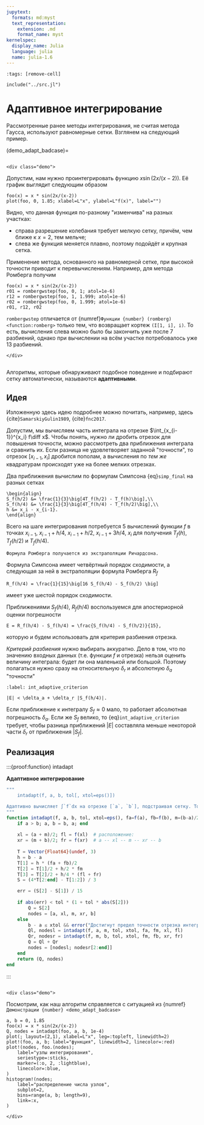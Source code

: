 ```yaml
---
jupytext:
  formats: md:myst
  text_representation:
    extension: .md
    format_name: myst
kernelspec:
  display_name: Julia
  language: julia
  name: julia-1.6
---
```


```{code-cell}
:tags: [remove-cell]

include("../src.jl")
```

# Адаптивное интегрирование

Рассмотренные ранее методы интегрирования, не считая метода Гаусса, используют равномерные сетки. Взглянем на следующий пример.

(demo_adapt_badcase)=
```{proof:demo}
```
```{raw} html
<div class="demo">
```

Допустим, нам нужно проинтегрировать функцию $x \sin(2x/(x-2))$. Её график выглядит следующим образом

```{code-cell}
foo(x) = x * sin(2x/(x-2))
plot(foo, 0, 1.85; xlabel=L"x", ylabel=L"f(x)", label="")
```

Видно, что данная функция по-разному "изменчива" на разных участках:

- справа разрешение колебания требует мелкую сетку, причём, чем ближе к $x=2$, тем мельче;
- слева же функция меняется плавно, поэтому подойдёт и крупная сетка. 

Применение метода, основанного на равномерной сетке, при высокой точности приводит к перевычислениям.
Например, для метода Ромберга получим

```{code-cell}
foo(x) = x * sin(2x/(x-2))
r01 = rombergwstep(foo, 0, 1; atol=1e-6)
r12 = rombergwstep(foo, 1, 1.999; atol=1e-6)
r02 = rombergwstep(foo, 0, 1.999; atol=1e-6)
r01, r12, r02
```

`rombergwstep` отличается от {numref}`Функции {number} (romberg) <function:romberg>` только тем, что возвращает кортеж `(I[1, i], i)`. То есть, вычисления слева можно было бы закончить уже после 7 разбиений, однако при вычислении на всём участке потребовалось уже 13 разбиений.

```{raw} html
</div>
```

```{index} алгоритм; адаптивный
```
Алгоритмы, которые обнаруживают подобное поведение и подбирают сетку автоматически, называются **адаптивными**.

## Идея

Изложенную здесь идею подробнее можно почитать, например, здесь {cite}`SamarskiyGulin1989`, {cite}`fnc2017`.

Допустим, мы вычисляем часть интеграла на отрезке $\int_{x_{i-1}}^{x_i} f\diff x$. Чтобы понять, нужно ли дробить отрезок для повышения точности, можно рассмотреть два приближения интеграла и сравнить их. Если разница не удовлетворяет заданной "точности", то отрезок $[x_{i-1}, x_i]$ дробится пополам, а вычисления по *тем же* квадратурам происходят уже на более мелких отрезках.

Два приближения вычислим по формулам Симпсона {eq}`simp_final` на разных сетках

```{math}
\begin{align}
S_f(h/2) &= \frac{1}{3}\big[4T_f(h/2) - T_f(h)\big],\\
S_f(h/4) &= \frac{1}{3}\big[4T_f(h/4) - T_f(h/2)\big],\\
h &= x_i - x_{i-1}.
\end{align}
```

Всего на шаге интегрирования потребуется 5 вычислений функции $f$ в точках $x_{i-1}$, $x_{i-1} + h/4$, $x_{i-1} + h/2$, $x_{i-1} + 3h/4$, $x_i$ для получения $T_f(h)$, $T_f(h/2)$ и $T_f(h/4)$.

```{margin}
Формула Ромберга получается из экстраполяции Ричардсона.
```
Формула Симпсона имеет четвёртный порядок сходимости, а следующая за ней в экстраполяции формула Ромберга $R_f$

```{math}
R_f(h/4) = \frac{1}{15}\big[16 S_f(h/4) - S_f(h/2) \big]
```

имеет уже шестой порядок сходимости.

Приближениями $S_f(h/4)$, $R_f(h/4)$ воспользуемся для апостериорной оценки погрешности

```{math}
E = R_f(h/4) - S_f(h/4) = \frac{S_f(h/4) - S_f(h/2)}{15},
```

которую и будем использовать для критерия разбиения отрезка.

*Критерий разбиения* нужно выбирать аккуратно. Дело в том, что по значению входных данных (т.е. функции $f$ и отрезка) нельзя оценить величину интеграла: будет ли она маленькой или большой. Поэтому полагаться нужно сразу на относительную $\delta_r$ и абсолютную $\delta_a$ "точности"

```{math}
:label: int_adaptive_criterion

|E| < \delta_a + \delta_r |S_f(h/4)|.
```

Если приближение к интегралу $S_f \approx 0$ мало, то работает абсолютная погрешность $\delta_a$. Если же $S_f$ велико, то {eq}`int_adaptive_criterion` требует, чтобы разница приближений $|E|$ составляла меньше некоторой части $\delta_r$ от приближения $|S_f|$.

## Реализация

:::{proof:function} intadapt

**Адаптивное интегрирование**

```julia
"""
    intadapt(f, a, b, tol[, xtol=eps()])

Адаптивно вычисляет ∫`f`dx на отрезке [`a`, `b`], подстраивая сетку. Точность приближения `E` на подотрезке контролируется `tol`: `|E| < tol * (1 + tol * |int_i|)`. Сетка не может быть мельче `xtol`. Возвращает величину интеграла и сетку. Если точность не может быть достигнута, вызывает ошибку.
"""
function intadapt(f, a, b, tol, xtol=eps(), fa=f(a), fb=f(b), m=(b-a)/2, fm=f(m))
    if a > b; a, b = b, a; end
    
    xl = (a + m)/2; fl = f(xl)  # расположение:
    xr = (m + b)/2; fr = f(xr)  # a -- xl -- m -- xr -- b
    
    T = Vector{Float64}(undef, 3)
    h = b - a
    T[1] = h * (fa + fb)/2
    T[2] = T[1]/2 + h/2 * fm
    T[3] = T[2]/2 + h/4 * (fl + fr)
    S = (4*T[2:end] - T[1:2]) / 3

    err = (S[2] - S[1]) / 15
    
    if abs(err) < tol * (1 + tol * abs(S[2]))
        Q = S[2]
        nodes = [a, xl, m, xr, b]
    else
        b - a ≤ xtol && error("Достигнут предел точности отрезка интегрирования `xtol`.")
        Ql, nodesl = intadapt(f, a, m, tol, xtol, fa, fm, xl, fl)
        Qr, nodesr = intadapt(f, m, b, tol, xtol, fm, fb, xr, fr)
        Q = Ql + Qr
        nodes = [nodesl; nodesr[2:end]]
    end
    return (Q, nodes)
end
```
:::

```{proof:demo}
```

```{raw} html
<div class="demo">
```

Посмотрим, как наш алгоритм справляется с ситуацией из {numref}`Демонстрации {number} <demo_adapt_badcase>`

```{code-cell}
a, b = 0, 1.85
foo(x) = x * sin(2x/(x-2))
Q, nodes = intadapt(foo, a, b, 1e-4)
plot(; layout=(2,1), xlabel=L"x", leg=:topleft, linewidth=2)
plot!(foo, a, b; label="функция", linewidth=2, linecolor=:red)
plot!(nodes, foo.(nodes);
    label="узлы интегрирования",
    seriestype=:sticks,
    marker=(:o, 2, :lightblue),
    linecolor=:blue,
)
histogram!(nodes;
    label="распределение числа узлов",
    subplot=2,
    bins=range(a, b; length=9),
    link=:x,
)
```

```{raw} html
</div>
```